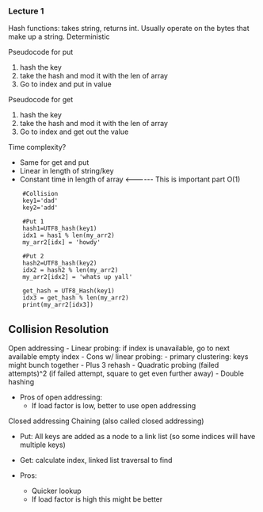### Lecture 1
Hash functions: takes string, returns int. Usually operate on the bytes that make up a string. Deterministic

Pseudocode for put
1. hash the key
2. take the hash and mod it with the len of array
3. Go to index and put in value

Pseudocode for get
1. hash the key
2. take the hash and mod it with the len of array
3. Go to index and get out the value

Time complexity?
- Same for get and put
- Linear in length of string/key
- Constant time in length of array <------ This is important part
O(1)

```
    #Collision
    key1='dad'
    key2='add'

    #Put 1
    hash1=UTF8_hash(key1)
    idx1 = has1 % len(my_arr2)
    my_arr2[idx] = 'howdy'

    #Put 2
    hash2=UTF8_hash(key2)
    idx2 = hash2 % len(my_arr2)
    my_arr2[idx2] = 'whats up yall'

    get_hash = UTF8_Hash(key1)
    idx3 = get_hash % len(my_arr2)
    print(my_arr2[idx3])
```

## Collision Resolution
Open addressing 
    - Linear probing: if index is unavailable, go to next available empty index
        - Cons w/ linear probing:
        - primary clustering: keys might bunch together
    - Plus 3 rehash
    - Quadratic probing (failed attempts)^2 (if failed attempt, square to get even further away)
    - Double hashing 

- Pros of open addressing:
    - If load factor is low, better to use open addressing

Closed addressing
Chaining (also called closed addressing)
- Put: All keys are added as a node to a link list (so some indices will have multiple keys)
- Get: calculate index, linked list traversal to find

- Pros:
    - Quicker lookup
    - If load factor is high this might be better
